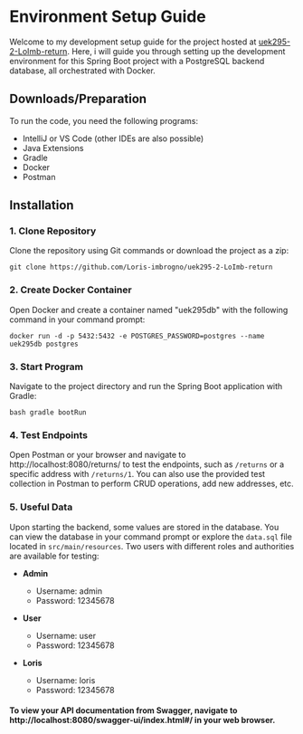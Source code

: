 # Environment Setup Guide

Welcome to my development setup guide for the project hosted at [uek295-2-LoImb-return](https://github.com/Loris-imbrogno/uek295-2-LoImb-return). Here, i will guide you through setting up the development environment for this Spring Boot project with a PostgreSQL backend database, all orchestrated with Docker.

## Downloads/Preparation

To run the code, you need the following programs:

- IntelliJ or VS Code (other IDEs are also possible)
- Java Extensions
- Gradle
- Docker
- Postman

## Installation

### 1. Clone Repository

Clone the repository using Git commands or download the project as a zip:

```
git clone https://github.com/Loris-imbrogno/uek295-2-LoImb-return
```

### 2. Create Docker Container

Open Docker and create a container named "uek295db" with the following command in your command prompt:

```
docker run -d -p 5432:5432 -e POSTGRES_PASSWORD=postgres --name uek295db postgres
```

### 3. Start Program

Navigate to the project directory and run the Spring Boot application with Gradle:

```
bash gradle bootRun
```

### 4. Test Endpoints

Open Postman or your browser and navigate to http://localhost:8080/returns/ to test the endpoints, such as `/returns` or a specific address with `/returns/1`. You can also use the provided test collection in Postman to perform CRUD operations, add new addresses, etc.

### 5. Useful Data

Upon starting the backend, some values are stored in the database. You can view the database in your command prompt or explore the `data.sql` file located in `src/main/resources`. Two users with different roles and authorities are available for testing:

- **Admin**
  - Username: admin
  - Password: 12345678

- **User**
  - Username: user
  - Password: 12345678

- **Loris**
  - Username: loris
  - Password: 12345678


#### To view your API documentation from Swagger, navigate to http://localhost:8080/swagger-ui/index.html#/ in your web browser.
